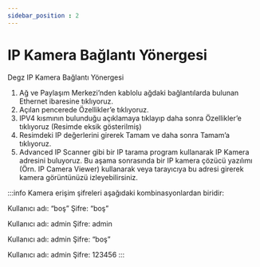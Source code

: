 ```yaml
---
sidebar_position : 2
---
```


# IP Kamera Bağlantı Yönergesi

Degz
IP Kamera Bağlantı Yönergesi
1. Ağ ve Paylaşım Merkezi’nden kablolu ağdaki bağlantılarda bulunan Ethernet ibaresine tıklıyoruz.
2. Açılan pencerede Özellikler’e tıklıyoruz.
3. IPV4 kısmının bulunduğu açıklamaya tıklayıp daha sonra Özellikler’e tıklıyoruz (Resimde eksik
gösterilmiş)
1. Resimdeki IP değerlerini girerek Tamam ve daha sonra Tamam’a tıklıyoruz.
2. Advanced IP Scanner gibi bir IP tarama program kullanarak IP Kamera adresini buluyoruz.
Bu aşama sonrasında bir IP kamera çözücü yazılımı (Örn. IP Camera Viewer) kullanarak veya tarayıcıya bu adresi girerek kamera görüntünüzü izleyebilirsiniz.

:::info
Kamera erişim şifreleri aşağıdaki kombinasyonlardan biridir:

Kullanıcı adı: “boş” Şifre: “boş”

Kullanıcı adı: admin Şifre: admin

Kullanıcı adı: admin Şifre: “boş”

Kullanıcı adı: admin Şifre: 123456
:::
